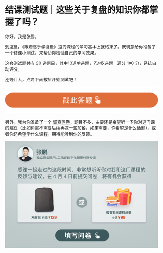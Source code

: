 # 结课测试题｜这些关于复盘的知识你都掌握了吗？
你好，我是张鹏。

到这里，《跟着高手学复盘》这门课程的学习基本上就结束了。我特意给你准备了一个结课小测试，来帮助你检验自己的学习效果。

这套测试题共有 20 道题目，其中13道单选题，7道多选题，满分 100 分，系统自动评分。

还等什么，点击下面按钮开始测试吧！

[![](images/354085/28d1be62669b4f3cc01c36466bf811a4.png)](http://time.geekbang.org/quiz/intro?act_id=378&exam_id=1125)

另外，我为你准备了一个 [调查问卷](https://jinshuju.net/f/fAKgE0)，题目不多，主要还是希望听一下你对这门课的建议（比如你需不需要后续再做一些加餐，如果需要，你希望是什么话题），或者你还希望学什么课程。期待能听到你的反馈。

[![](images/354085/1de0a76494347682522f8c1f87d3bd79.jpg)](https://jinshuju.net/f/fAKgE0)
